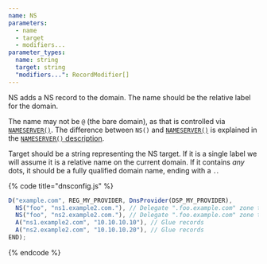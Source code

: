 ```yaml
---
name: NS
parameters:
  - name
  - target
  - modifiers...
parameter_types:
  name: string
  target: string
  "modifiers...": RecordModifier[]
---
```


NS adds a NS record to the domain. The name should be the relative label for the domain.

The name may not be `@` (the bare domain), as that is controlled via [`NAMESERVER()`](NAMESERVER.md).
The difference between `NS()` and [`NAMESERVER()`](NAMESERVER.md) is explained in the [`NAMESERVER()` description](NAMESERVER.md).


Target should be a string representing the NS target. If it is a single label we will assume it is a relative name on the current domain. If it contains *any* dots, it should be a fully qualified domain name, ending with a `.`.

{% code title="dnsconfig.js" %}
```javascript
D("example.com", REG_MY_PROVIDER, DnsProvider(DSP_MY_PROVIDER),
  NS("foo", "ns1.example2.com."), // Delegate ".foo.example.com" zone to another server.
  NS("foo", "ns2.example2.com."), // Delegate ".foo.example.com" zone to another server.
  A("ns1.example2.com", "10.10.10.10"), // Glue records
  A("ns2.example2.com", "10.10.10.20"), // Glue records
END);
```
{% endcode %}
